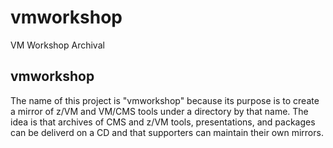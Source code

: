 # vmworkshop

VM Workshop Archival

## vmworkshop

The name of this project is "vmworkshop" because its purpose
is to create a mirror of z/VM and VM/CMS tools under a directory by that name.
The idea is that archives of CMS and z/VM tools, presentations, and packages
can be deliverd on a CD and that supporters can maintain their own mirrors.

